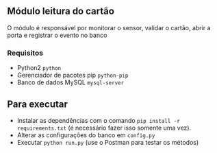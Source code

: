 ## Módulo leitura do cartão

O módulo é responsável por monitorar o sensor, validar o cartão, abrir a porta e registrar o evento no banco

### Requisitos
- Python2 `python`
- Gerenciador de pacotes pip `python-pip`
- Banco de dados MySQL `mysql-server`


## Para executar
- Instalar as dependências com o comando `pip install -r requirements.txt` (é necessário fazer isso somente uma vez).
- Alterar as configurações do banco em `config.py`
- Executar `python run.py` (use o Postman para testar os métodos)

